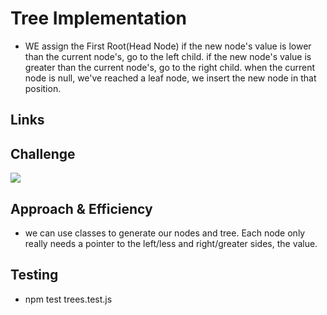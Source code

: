 # Tree Implementation
    
- WE assign the First Root(Head Node) if the new node's value is lower than the current node's, go to the left child. if the new node's value is greater than the current node's, go to the right child. when the current node is null, we've reached a leaf node, we insert the new node in that position.
    
## Links
    
<!-- Link to pull request, passing tests, etc -->
    
## Challenge
    
![]('..assets/tree.jpg')
    
## Approach & Efficiency
    
- we can use classes to generate our nodes and tree. Each node only really needs a pointer to the left/less and right/greater sides, the value.

    
## Testing

- npm test trees.test.js